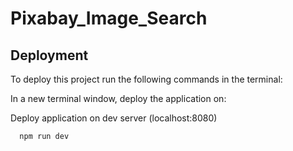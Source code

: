 # Pixabay_Image_Search

## Deployment

To deploy this project run the following commands in the terminal:

In a new terminal window, deploy the application on:

Deploy application on dev server (localhost:8080)
```bash
  npm run dev
```
